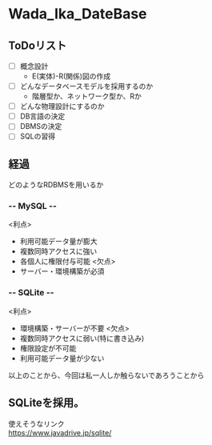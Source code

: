 # Wada_Ika_DateBase
## ToDoリスト
- [ ] 概念設計
  - E(実体)-R(関係)図の作成
- [ ] どんなデータベースモデルを採用するのか
  - 階層型か、ネットワーク型か、Rか
- [ ] どんな物理設計にするのか
- [ ] DB言語の決定
- [ ] DBMSの決定
- [ ] SQLの習得

## 経過
どのようなRDBMSを用いるか  
### -- MySQL --  
  
<利点><br>
- 利用可能データ量が膨大
- 複数同時アクセスに強い
- 各個人に権限付与可能
<欠点><br>
- サーバー・環境構築が必須

### -- SQLite --  

<利点><br>
- 環境構築・サーバーが不要
<欠点><br>
- 複数同時アクセスに弱い(特に書き込み)
- 権限設定が不可能
- 利用可能データ量が少ない

以上のことから、今回は私一人しか触らないであろうことから  
## SQLiteを採用。
使えそうなリンク  
https://www.javadrive.jp/sqlite/
